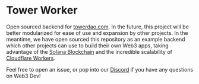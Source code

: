 # Tower Worker

Open sourced backend for [towerdao.com](towerdao.com). In the future, this project will be better modularized for ease of use and expansion by other projects. In the meantime, we have open sourced this repository as an example backend which other projects can use to build their own Web3 apps, taking advantage of the [Solana Blockchain](https://solana.com/) and the incredible scalability of [Cloudflare Workers](https://workers.cloudflare.com/).

Feel free to open an issue, or pop into our [Discord](https://discord.gg/dVpBsmTEjt) if you have any questions on Web3 Dev!
